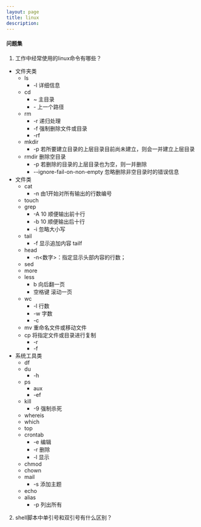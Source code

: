 ```yaml
---
layout: page
title: linux
description:
---
```


#### 问题集

1. 工作中经常使用的linux命令有哪些？
* 文件夹类
  * ls
    * -l 详细信息
  * cd
    * ~ 主目录
    * \- 上一个路径
  * rm
    * -r 递归处理
    * -f 强制删除文件或目录
    * -rf 
  * mkdir
    * -p 若所要建立目录的上层目录目前尚未建立，则会一并建立上层目录
  * rmdir 删除空目录
    * -p 若删除的目录的上层目录也为空，则一并删除
    * --ignore-fail-on-non-empty  忽略删除非空目录时的错误信息
* 文件类
  * cat
    * -n 由1开始对所有输出的行数编号
  * touch
  * grep
    * -A 10 顺便输出前十行
    * -b 10 顺便输出后十行
    * -i 忽略大小写
  * tail
    * -f 显示追加内容 tailf
  * head
    * -n<数字>：指定显示头部内容的行数；
  * sed
  * more
  * less
    * b 向后翻一页
    * 空格键 滚动一页
  * wc
    * -l 行数
    * -w 字数
    * -c 
  * mv 重命名文件或移动文件
  * cp 将指定文件或目录进行复制
    * -r
    * -f
* 系统工具类
  * df
  * du
    * -h 
  * ps
    * aux
    * -ef
  * kill
    * -9 强制杀死
  * whereis
  * which
  * top
  * crontab
    * -e 编辑
    * -r 删除
    * -l 显示
  * chmod
  * chown
  * mail
    * -s 添加主题
  * echo
  * alias
    * -p 列出所有
  
2. shell脚本中单引号和双引号有什么区别？
  

